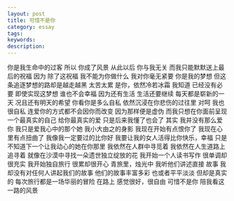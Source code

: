 ```yaml
---
layout: post
title: 可惜不是你
category: essay
tags:
keywords:
description:
---
```

你是我生命中的过客
所以
你成了风景
从此以后
你与我无关
而我只能默默送上最后的祝福
因为 除了这祝福
我不能为你做什么
我对你毫无紧要
你是我的梦想
但这条追逐梦想的路却是越走越黑
太苦太累
是你，依然冷若冰霜
我知道
已经没有必要 
即使实现这梦想
谁也不会幸福
因为还有生活
生活还要继续
每天都是崭新的一天
况且还有明天的希望
你看你是多么自私
依然沉浸在你悲伤的过往里
对呵
我也很自私
连爱你的方式都不会因你而改变
因为那样便是虚伪
而我只想在你面前呈现一个最真实的自己
给你最真实的爱
只是后来我懂了也会了
其实
我并没有那么爱你
我只是爱我心中的那个她
我小大由之的身影
我现在开始有点恨你了
我现在心里有点扭曲了
我像我一定要过的比你好
我要让我的女人活得比你快乐，幸福
只是不知道下一个让我动心的她在你那里
我依然在人群中寻觅着
我依然在人生道路上追寻着 
就像在沙漠中寻找一朵遗世独立绽放的花
我开始一个人读书写作
很单调却很充实
我开始独自旅行
很累却很开心
青旅里，烛光中
我听他们讲述直接 故事
我却没有对任何人讲起我们的故事
他们的故事丰富多彩
也或者平平淡淡
但却是真实的
每次旅行都是一场华丽的冒险
在路上
感觉很好，很自由
可惜不是你
陪我看这一路的风景